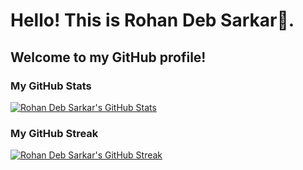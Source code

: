 # Hello! This is Rohan Deb Sarkar👋.
## Welcome to my GitHub profile!

<!--
**rohandebsarkar/rohandebsarkar** is a ✨ _special_ ✨ repository because its `README.md` (this file) appears on your GitHub profile.

Here are some ideas to get you started:

- 🔭 I’m currently working on ...
- 🌱 I’m currently learning ...
- 👯 I’m looking to collaborate on ...
- 🤔 I’m looking for help with ...
- 💬 Ask me about ...
- 📫 How to reach me: ...
- 😄 Pronouns: ...
- ⚡ Fun fact: ...
-->

### My GitHub Stats
[![Rohan Deb Sarkar's GitHub Stats](https://github-readme-stats.vercel.app/api?username=rohandebsarkar&theme=dark)](https://github.com/anuraghazra/github-readme-stats)

### My GitHub Streak
[![Rohan Deb Sarkar's GitHub Streak](https://github-readme-streak-stats.herokuapp.com/?user=rohandebsarkar&theme=dark)](https://github.com/DenverCoder1/github-readme-streak-stats)
